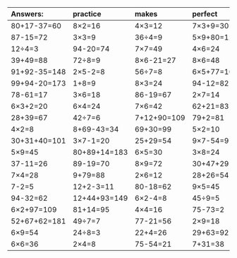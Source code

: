 | Answers: | practice | makes | perfect | ! |
| :--- | :--- | :--- | :--- | :--- |
| 80+17-37=60 | 8×2=16 | 4×3=12 | 7×3+9=30 | 19+37=56 | 
| 87-15=72 | 3×3=9 | 36÷4=9 | 5×9+80=125 | 36+7=43 | 
| 12÷4=3 | 94-20=74 | 7×7=49 | 4×6=24 | 64+27-50=41 | 
| 39+49=88 | 72÷8=9 | 8×6-21=27 | 8×6=48 | 5×6=30 | 
| 91+92-35=148 | 2×5-2=8 | 56÷7=8 | 6×5+77=107 | 8×5=40 | 
| 99+94-20=173 | 1+8=9 | 8×3=24 | 94-12=82 | 9×3=27 | 
| 78-61=17 | 3×6=18 | 86-19=67 | 2×7=14 | 3×5-11=4 | 
| 6×3+2=20 | 6×4=24 | 7×6=42 | 62+21=83 | 6×3=18 | 
| 28+39=67 | 42÷7=6 | 7+12+90=109 | 79+2=81 | 44+11=55 | 
| 4×2=8 | 8+69-43=34 | 69+30=99 | 5×2=10 | 52+23+20=95 | 
| 30+31+40=101 | 3×7-1=20 | 25+29=54 | 9×7-54=9 | 63+37-9=91 | 
| 5×9=45 | 80+89+14=183 | 6×5=30 | 3×8=24 | 73+64+41=178 | 
| 37-11=26 | 89-19=70 | 8×9=72 | 30+47+29=106 | 21+60=81 | 
| 7×4=28 | 9+79=88 | 2×6=12 | 28+26=54 | 4+38-6=36 | 
| 7-2=5 | 12+2-3=11 | 80-18=62 | 9×5=45 | 65-47=18 | 
| 94-32=62 | 12+44+93=149 | 6×2-4=8 | 45÷9=5 | 11+49=60 | 
| 6×2+97=109 | 81+14=95 | 4×4=16 | 75-73=2 | 7×2=14 | 
| 52+67+62=181 | 49÷7=7 | 77-21=56 | 2×9=18 | 56÷8=7 | 
| 6×9=54 | 24÷8=3 | 22+4=26 | 29+63=92 | 36-33=3 | 
| 6×6=36 | 2×4=8 | 75-54=21 | 7+31=38 | 8×8+4=68 | 
